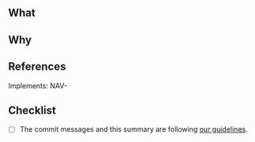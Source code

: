 ## What
<!-- What problem does this PR solve? -->

## Why
<!-- Why are the changes needed? -->

## References
<!-- Add as many appropriate references as possible -->

<!-- Fix reference below -->
Implements: NAV-

## Checklist
- [ ] The commit messages and this summary are following [our guidelines](https://navdev.tomtomgroup.com/guidelines/commit_messages/).
